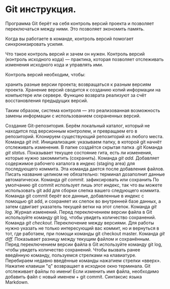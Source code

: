 # Git инструкция. # 

Программа Git берёт на себя контроль версий проекта и позволяет переключаться между ними. Это позволяет экономить память.

Когда вы работаете в команде, контроль версий помогает синхронизировать усилия.

Что такое контроль версий и зачем он нужен.
Контроль версий (контроль исходного кода) — практика, которая позволяет отслеживать изменения исходного кода и управлять ими.

Контроль версий необходим, чтобы:

хранить разные версии проекта;
возвращаться к разным версиям проекта.
Хранение версий сводится к созданию копий информации на компьютере или сервере. Функцию возврата реализуют за счёт восстановления предыдущих версий.

Таким образом, система контроля — это реализованная возможность замены информации с использованием сохраненных версий.

Создание Git-репозитория.
Берём локальный каталог, который не находится под версионным контролем, и превращаем его в репозиторий.
Клонируем существующий репозиторий из любого места.
Команда *git init.*
Инициализация: указываем папку, в которой git начнёт отслеживать изменения.
В папке создаётся скрытая папка .git
Команда *git status.*
Показывает текущее состояние гита, есть ли изменения, которые нужно закоммитить (сохранить).
Команда *git add.*
Добавляет содержимое рабочего каталога в индекс (staging area) для последующего коммита. Эта команда дается после добавления файлов. Писать название целиком не обязательно: терминал дозаполнит данные автоматически.
Команда *git commit.*
зафиксировать или сохранить
По умолчанию git commit использует лишь этот индекс, так что вы можете использовать git add для сборки слепка вашего следующего коммита.
Команда git commit берёт все данные, добавленные в индекс с помощью git add, и сохраняет их слепок во внутренней базе данных, а затем сдвигает указатель текущей ветки на этот слепок.
Команда *git log.*
Журнал изменений.
Перед переключением версии файла в Git используйте команду git log, чтобы увидеть количество сохранений.
Команда *git checkout.*
Переключение между версиями.
Для работы нужно указать не только интересующий вас коммит, но и вернуться в тот, где работаем, при помощи команды git checkout master.
Команда *git diff.*
Показывает разницу между текущим файлом и сохранённым.
Перед переключением версии файла в Git используйте команду git log, чтобы увидеть количество сохранений.
Чтобы вызвать ранее введённую команду, пользуемся стрелками на клавиатуре.
Перебираем недавно введённые команды нажатием стрелки «вверх».
Нажатие клавиши "q" возвращает в исходное окно терминала.
Git отслеживает файлы по имени! Если изменить имя файла, необходимо добавить файл с новый именем + git commit.
Синтаксис языка Markdown.